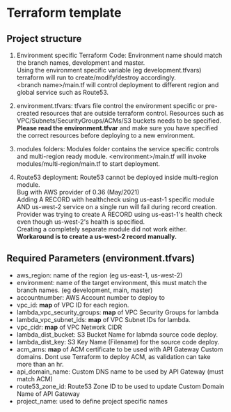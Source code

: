 # Terraform template

## Project structure
1. Environment specific Terraform Code:
   Environment name should match the branch names, development and master.  
   Using the environment specific variable (eg development.tfvars) 
   terraform will run to create/modify/destroy accordingly.  
   \<branch name\>/main.tf will control deployment to different region and global service such as Route53.
2. environment.tfvars: 
   tfvars file control the environment specific or pre-created resources that are outside terraform control.
   Resources such as VPC/Subnets/SecurityGroups/ACMs/S3 buckets needs to be specified.  
   **Please read the environment.tfvar** and 
   make sure you have specified the correct resources before deploying to a new environment.
3. modules folders:
   Modules folder contains the service specific controls and multi-region ready module. 
   \<environment\>/main.tf will invoke modules/multi-region/main.tf to start deployment.  
   
4. Route53 deployment:
   Route53 cannot be deployed inside multi-region module.   
   Bug with AWS provider of 0.36 (May/2021)  
   Adding A RECORD with healthcheck using us-east-1 specific module AND us-west-2 service
   on a single run will fail during record creation.  
   Provider was trying to create A RECORD using us-east-1's health check even though us-west-2's health is specified.  
   Creating a completely separate module did not work either.  
   **Workaround is to create a us-west-2 record manually.**
   
## Required Parameters (environment.tfvars)

* aws_region: name of the region (eg us-east-1, us-west-2)
* environment: name of the target environment, this must match the branch names. (eg development, main, master)
* accountnumber: AWS Account number to deploy to
* vpc_id: **map** of VPC ID for each region.
* lambda_vpc_security_groups: **map** of VPC Security Groups for lambda
* lambda_vpc_subnet_ids: **map** of VPC Subnet IDs for lambda.
* vpc_cidr: **map** of VPC Network CIDR
* lambda_dist_bucket: S3 Bucket Name for labmda source code deploy.
* lambda_dist_key: S3 Key Name (Filename) for the source code deploy.
* acm_arns: **map** of ACM certificate to be used with API Gateway Custom domains. Dont use Terraform to deploy ACM, as validation can take more than an hr.
* api_domain_name: Custom DNS name to be used by API Gateway (must match ACM)
* route53_zone_id: Route53 Zone ID to be used to update Custom Domain Name of API Gateway
* project_name: used to define project specific names
